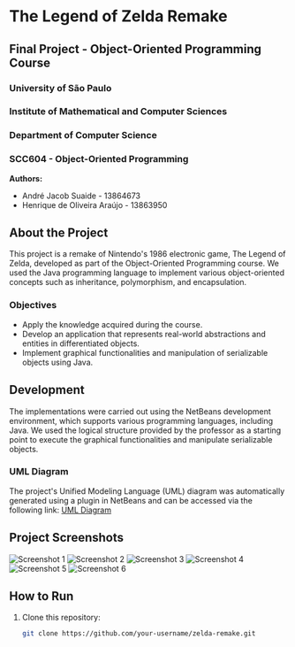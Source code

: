 # The Legend of Zelda Remake

## Final Project - Object-Oriented Programming Course

### University of São Paulo
### Institute of Mathematical and Computer Sciences
### Department of Computer Science
### SCC604 - Object-Oriented Programming

**Authors:**
- André Jacob Suaide - 13864673
- Henrique de Oliveira Araújo - 13863950

## About the Project

This project is a remake of Nintendo's 1986 electronic game, The Legend of Zelda, developed as part of the Object-Oriented Programming course. We used the Java programming language to implement various object-oriented concepts such as inheritance, polymorphism, and encapsulation.

### Objectives
- Apply the knowledge acquired during the course.
- Develop an application that represents real-world abstractions and entities in differentiated objects.
- Implement graphical functionalities and manipulation of serializable objects using Java.

## Development

The implementations were carried out using the NetBeans development environment, which supports various programming languages, including Java. We used the logical structure provided by the professor as a starting point to execute the graphical functionalities and manipulate serializable objects.

### UML Diagram
The project's Unified Modeling Language (UML) diagram was automatically generated using a plugin in NetBeans and can be accessed via the following link:
[UML Diagram](https://drive.google.com/drive/folders/1ph_A5yn8MXWuiKAFVIBN8AK3bSrPCIes?usp=sharing)

## Project Screenshots

![Screenshot 1](path/to/image1.png)
![Screenshot 2](path/to/image2.png)
![Screenshot 3](path/to/image3.png)
![Screenshot 4](path/to/image4.png)
![Screenshot 5](path/to/image5.png)
![Screenshot 6](path/to/image6.png)

## How to Run

1. Clone this repository:
   ```bash
   git clone https://github.com/your-username/zelda-remake.git
